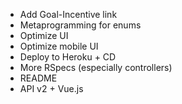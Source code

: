 * Add Goal-Incentive link
* Metaprogramming for enums
* Optimize UI
* Optimize mobile UI
* Deploy to Heroku + CD
* More RSpecs (especially controllers)
* README
* API v2 + Vue.js
